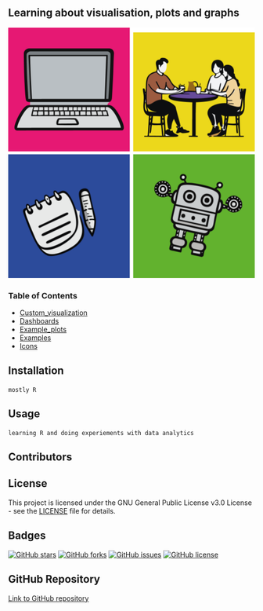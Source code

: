 ## Learning about visualisation, plots and graphs </h1>

![head_picture](https://github.com/UlrikeDetective/tech_layoffs/blob/main/tech_layoffs_pictures/tech_layoffs.png)


### Table of Contents
- [Custom_visualization](https://github.com/UlrikeDetective/sources/tree/main/custom_visualization)
- [Dashboards](https://github.com/UlrikeDetective/sources/tree/main/dashboards)
- [Example_plots](https://github.com/UlrikeDetective/sources/tree/main/example_plots)
- [Examples](https://github.com/UlrikeDetective/sources/tree/main/examples)
- [Icons](https://github.com/UlrikeDetective/sources/tree/main/icons)

## Installation

```
mostly R
```
## Usage
```
learning R and doing experiements with data analytics
```
## Contributors


## License
This project is licensed under the GNU General Public License v3.0 License - see the [LICENSE](LICENSE) file for details.

## Badges
[![GitHub stars](https://img.shields.io/github/stars/UlrikeDetective/tech_layoffs)](https://github.com/UlrikeDetective/tech_layoffs/stargazers) [![GitHub forks](https://img.shields.io/github/forks/UlrikeDetective/tech_layoffs)](https://github.com/UlrikeDetective/tech_layoffs/network/members) [![GitHub issues](https://img.shields.io/github/issues/UlrikeDetective/tech_layoffs)](https://github.com/UlrikeDetective/tech_layoffs/issues) [![GitHub license](https://img.shields.io/github/license/UlrikeDetective/tech_layoffs)](https://github.com/UlrikeDetective/tech_layoffs/blob/master/LICENSE)

## GitHub Repository
[Link to GitHub repository](https://github.com/UlrikeDetective/tech_layoffs)

